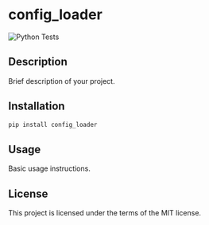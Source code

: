 # config_loader

![Python Tests](https://github.com/username/repo-name/workflows/Python%20Tests/badge.svg?branch=development)

## Description

Brief description of your project.

## Installation

```bash
pip install config_loader
```

## Usage

Basic usage instructions.

## License

This project is licensed under the terms of the MIT license.
